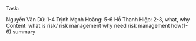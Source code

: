 Task:

Nguyễn Văn Dũ: 1-4 
Trịnh Mạnh Hoàng: 5-6
Hồ Thanh Hiệp: 2-3, what, why
Content:
what is risk/ risk management
why need risk management
how(1-6)
summary
